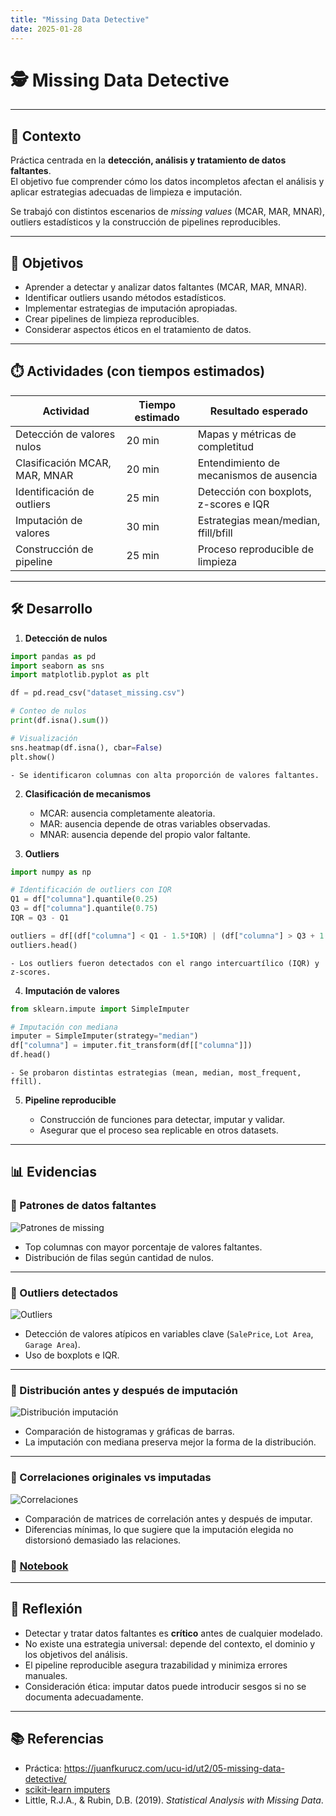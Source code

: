 ```yaml
---
title: "Missing Data Detective"
date: 2025-01-28
---
```


# 🕵️ Missing Data Detective  

---

## 📘 Contexto  

Práctica centrada en la **detección, análisis y tratamiento de datos faltantes**.  
El objetivo fue comprender cómo los datos incompletos afectan el análisis y aplicar estrategias adecuadas de limpieza e imputación.  

Se trabajó con distintos escenarios de *missing values* (MCAR, MAR, MNAR), outliers estadísticos y la construcción de pipelines reproducibles.  

---

## 🎯 Objetivos  

- Aprender a detectar y analizar datos faltantes (MCAR, MAR, MNAR).  
- Identificar outliers usando métodos estadísticos.  
- Implementar estrategias de imputación apropiadas.  
- Crear pipelines de limpieza reproducibles.  
- Considerar aspectos éticos en el tratamiento de datos.  

---

## ⏱️ Actividades (con tiempos estimados)  

| Actividad | Tiempo estimado | Resultado esperado |
|-----------|-----------------|--------------------|
| Detección de valores nulos | 20 min | Mapas y métricas de completitud |
| Clasificación MCAR, MAR, MNAR | 20 min | Entendimiento de mecanismos de ausencia |
| Identificación de outliers | 25 min | Detección con boxplots, z-scores e IQR |
| Imputación de valores | 30 min | Estrategias mean/median, ffill/bfill |
| Construcción de pipeline | 25 min | Proceso reproducible de limpieza |

---

## 🛠️ Desarrollo  

1. **Detección de nulos**  
```python
import pandas as pd
import seaborn as sns
import matplotlib.pyplot as plt

df = pd.read_csv("dataset_missing.csv")

# Conteo de nulos
print(df.isna().sum())

# Visualización
sns.heatmap(df.isna(), cbar=False)
plt.show()
```
    - Se identificaron columnas con alta proporción de valores faltantes.

2. **Clasificación de mecanismos**

    - MCAR: ausencia completamente aleatoria.  
    - MAR: ausencia depende de otras variables observadas.  
    - MNAR: ausencia depende del propio valor faltante. 

3. **Outliers**
```python
import numpy as np

# Identificación de outliers con IQR
Q1 = df["columna"].quantile(0.25)
Q3 = df["columna"].quantile(0.75)
IQR = Q3 - Q1

outliers = df[(df["columna"] < Q1 - 1.5*IQR) | (df["columna"] > Q3 + 1.5*IQR)]
outliers.head()
```
    - Los outliers fueron detectados con el rango intercuartílico (IQR) y z-scores.

4. **Imputación de valores**
```python
from sklearn.impute import SimpleImputer

# Imputación con mediana
imputer = SimpleImputer(strategy="median")
df["columna"] = imputer.fit_transform(df[["columna"]])
df.head()
```
    - Se probaron distintas estrategias (mean, median, most_frequent, ffill).

5. **Pipeline reproducible**

    - Construcción de funciones para detectar, imputar y validar.
    - Asegurar que el proceso sea replicable en otros datasets.

---

## 📊 Evidencias  

### 🔹 Patrones de datos faltantes  
![Patrones de missing](../../../assets/img/missing_patterns.png)

- Top columnas con mayor porcentaje de valores faltantes.  
- Distribución de filas según cantidad de nulos.  

---

### 🔹 Outliers detectados  
![Outliers](../../../assets/img/outliers_analysis.png)

- Detección de valores atípicos en variables clave (`SalePrice`, `Lot Area`, `Garage Area`).  
- Uso de boxplots e IQR.  

---

### 🔹 Distribución antes y después de imputación  
![Distribución imputación](../../../assets/img/distribution_comparison.png)

- Comparación de histogramas y gráficas de barras.  
- La imputación con mediana preserva mejor la forma de la distribución.  

---

### 🔹 Correlaciones originales vs imputadas  
![Correlaciones](../../../assets/img/correlation_comparison.png)

- Comparación de matrices de correlación antes y después de imputar.  
- Diferencias mínimas, lo que sugiere que la imputación elegida no distorsionó demasiado las relaciones.

### 📝 [Notebook](../../notebooks/UT2-1.ipynb)

---

## 🤔 Reflexión  

- Detectar y tratar datos faltantes es **crítico** antes de cualquier modelado.  
- No existe una estrategia universal: depende del contexto, el dominio y los objetivos del análisis.  
- El pipeline reproducible asegura trazabilidad y minimiza errores manuales.  
- Consideración ética: imputar datos puede introducir sesgos si no se documenta adecuadamente.  

---

## 📚 Referencias  

- Práctica: <https://juanfkurucz.com/ucu-id/ut2/05-missing-data-detective/>  
- [scikit-learn imputers](https://scikit-learn.org/stable/modules/impute.html)  
- Little, R.J.A., & Rubin, D.B. (2019). *Statistical Analysis with Missing Data*.  